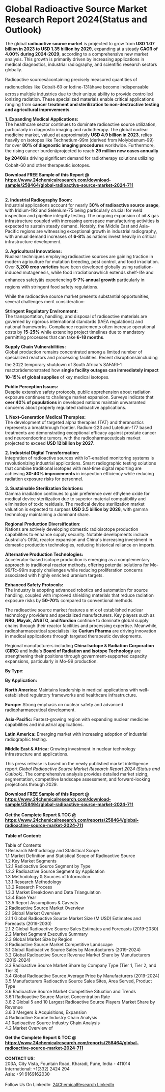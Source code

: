 <h1>Global Radioactive Source Market Research Report 2024(Status and Outlook)</h1><p>The global <strong>radioactive source market</strong> is projected to grow from <strong>USD 1.07 billion in 2023 to USD 1.35 billion by 2029</strong>, expanding at a steady <strong>CAGR of 4.00% during 2024-2029</strong>, according to a comprehensive new market analysis. This growth is primarily driven by increasing applications in medical diagnostics, industrial radiography, and scientific research sectors globally.</p><p>Radioactive sourcesâcontaining precisely measured quantities of radionuclides like Cobalt-60 or Iodine-131âhave become indispensable across multiple industries due to their unique ability to provide controlled ionizing radiation. These specialized materials enable critical applications ranging from <strong>cancer treatment and sterilization to non-destructive testing and agricultural improvements</strong>.</p><p><strong>1. Expanding Medical Applications:</strong><br>
The healthcare sector continues to dominate radioactive source utilization, particularly in diagnostic imaging and radiotherapy. The global nuclear medicine market, valued at approximately <strong>USD 4.9 billion in 2023</strong>, relies heavily on isotopes like Technetium-99m (derived from Molybdenum-99) for over <strong>80% of diagnostic imaging procedures</strong> worldwide. Furthermore, the rising cancer burdenâprojected to reach <strong>29 million new cases annually by 2040</strong>âis driving significant demand for radiotherapy solutions utilizing Cobalt-60 and other therapeutic isotopes.</p><div><b>Download FREE Sample of this Report @ 
            <a href="https://www.24chemicalresearch.com/download-sample/258464/global-radioactive-source-market-2024-711">
            https://www.24chemicalresearch.com/download-sample/258464/global-radioactive-source-market-2024-711</a></b></div><br><p><strong>2. Industrial Radiography Boom:</strong><br>
Industrial applications account for nearly <strong>30% of radioactive source usage</strong>, with Iridium-192 and Selenium-75 being particularly crucial for weld inspection and pipeline integrity testing. The ongoing expansion of oil &amp; gas infrastructure coupled with increasing aerospace manufacturing activities is expected to sustain steady demand. Notably, the Middle East and Asia-Pacific regions are witnessing exceptional growth in industrial radiography, with annual demand increases of <strong>6-8%</strong> as nations invest heavily in critical infrastructure development.</p><p><strong>3. Agricultural Innovations:</strong><br>
Nuclear techniques employing radioactive sources are gaining traction in modern agriculture for mutation breeding, pest control, and food irradiation. Over <strong>3,200 crop varieties</strong> have been developed globally using radiation-induced mutagenesis, while food irradiationâwhich extends shelf-life and enhances safetyâis experiencing <strong>5-7% annual growth</strong> particularly in regions with stringent food safety regulations.</p><p>While the radioactive source market presents substantial opportunities, several challenges merit consideration:</p><p><strong>Stringent Regulatory Environment:</strong><br>
	The transportation, handling, and disposal of radioactive materials are governed by rigorous international standards (IAEA regulations) and national frameworks. Compliance requirements often increase operational costs by <strong>15-25%</strong> while extending project timelines due to mandatory permitting processes that can take <strong>6-18 months</strong>.</p><p><strong>Supply Chain Vulnerabilities:</strong><br>
	Global production remains concentrated among a limited number of specialized reactors and processing facilities. Recent disruptionsâincluding the 2022 temporary shutdown of South Africa's SAFARI-1 reactorâdemonstrated how <strong>single facility outages can immediately impact 10-15% of global supplies</strong> of key medical isotopes.</p><p><strong>Public Perception Issues:</strong><br>
	Despite extensive safety protocols, public apprehension about radiation exposure continues to challenge market expansion. Surveys indicate that <strong>over 40% of populations</strong> in developed nations maintain unwarranted concerns about properly regulated radioactive applications.</p><p><strong>1. Next-Generation Medical Therapies:</strong><br>
The development of targeted alpha therapies (TAT) and theranostics represents a breakthrough frontier. Radium-223 and Lutetium-177 based treatments are demonstrating exceptional efficacy against prostate cancer and neuroendocrine tumors, with the radiopharmaceuticals market projected to exceed <strong>USD 12 billion by 2027</strong>.</p><p><strong>2. Industrial Digital Transformation:</strong><br>
Integration of radioactive sources with IoT-enabled monitoring systems is revolutionizing industrial applications. Smart radiographic testing solutions that combine traditional isotopes with real-time digital reporting are achieving <strong>30-40% improvements</strong> in inspection efficiency while reducing radiation exposure risks for personnel.</p><p><strong>3. Sustainable Sterilization Solutions:</strong><br>
Gamma irradiation continues to gain preference over ethylene oxide for medical device sterilization due to superior material compatibility and elimination of toxic residuals. The medical device sterilization market valuation is expected to surpass <strong>USD 3.5 billion by 2028</strong>, with gamma technology maintaining a dominant share.</p><p><strong>Regional Production Diversification:</strong><br>
	Nations are actively developing domestic radioisotope production capabilities to enhance supply security. Notable developments include Australia's OPAL reactor expansion and China's increasing investment in domestic production technologies, reducing historical reliance on imports.</p><p><strong>Alternative Production Technologies:</strong><br>
	Accelerator-based isotope production is emerging as a complementary approach to traditional reactor methods, offering potential solutions for Mo-99/Tc-99m supply challenges while reducing proliferation concerns associated with highly enriched uranium targets.</p><p><strong>Enhanced Safety Protocols:</strong><br>
	The industry is adopting advanced robotics and automation for source handling, coupled with improved shielding materials that reduce radiation exposure risks by <strong>50-70%</strong> compared to conventional methods.</p><p>The radioactive source market features a mix of established nuclear technology providers and specialized manufacturers. Key players such as <strong>NRG, Mayak, ANSTO, and Nordion</strong> continue to dominate global supply chains through their reactor facilities and processing expertise. Meanwhile, radiopharmaceutical specialists like <strong>Curium Pharma</strong> are driving innovation in medical applications through targeted therapeutic developments.</p><p>Regional manufacturers including <strong>China Isotope &amp; Radiation Corporation (CIRC)</strong> and India's <strong>Board of Radiation and Isotope Technology</strong> are strengthening their positions through government-supported capacity expansions, particularly in Mo-99 production.</p><p><strong>By Type:</strong></p><p><strong>By Application:</strong></p><p><strong>North America:</strong> Maintains leadership in medical applications with well-established regulatory frameworks and healthcare infrastructure.</p><p><strong>Europe:</strong> Strong emphasis on nuclear safety and advanced radiopharmaceutical development.</p><p><strong>Asia-Pacific:</strong> Fastest-growing region with expanding nuclear medicine capabilities and industrial applications.</p><p><strong>Latin America:</strong> Emerging market with increasing adoption of industrial radiographic testing.</p><p><strong>Middle East &amp; Africa:</strong> Growing investment in nuclear technology infrastructure and applications.</p><p>This press release is based on the newly published market intelligence report <em>Global Radioactive Source Market Research Report 2024 (Status and Outlook)</em>. The comprehensive analysis provides detailed market sizing, segmentation, competitive landscape assessment, and forward-looking projections through 2029.</p><div><b>Download FREE Sample of this Report @ 
            <a href="https://www.24chemicalresearch.com/download-sample/258464/global-radioactive-source-market-2024-711">
            https://www.24chemicalresearch.com/download-sample/258464/global-radioactive-source-market-2024-711</a></b></div><br><div><b>Get the Complete Report & TOC @ 
            <a href="https://www.24chemicalresearch.com/reports/258464/global-radioactive-source-market-2024-711">
            https://www.24chemicalresearch.com/reports/258464/global-radioactive-source-market-2024-711</a></b></div><br>
            <b>Table of Content:</b><p>Table of Contents<br />
1 Research Methodology and Statistical Scope<br />
1.1 Market Definition and Statistical Scope of Radioactive Source<br />
1.2 Key Market Segments<br />
1.2.1 Radioactive Source Segment by Type<br />
1.2.2 Radioactive Source Segment by Application<br />
1.3 Methodology & Sources of Information<br />
1.3.1 Research Methodology<br />
1.3.2 Research Process<br />
1.3.3 Market Breakdown and Data Triangulation<br />
1.3.4 Base Year<br />
1.3.5 Report Assumptions & Caveats<br />
2 Radioactive Source Market Overview<br />
2.1 Global Market Overview<br />
2.1.1 Global Radioactive Source Market Size (M USD) Estimates and Forecasts (2019-2030)<br />
2.1.2 Global Radioactive Source Sales Estimates and Forecasts (2019-2030)<br />
2.2 Market Segment Executive Summary<br />
2.3 Global Market Size by Region<br />
3 Radioactive Source Market Competitive Landscape<br />
3.1 Global Radioactive Source Sales by Manufacturers (2019-2024)<br />
3.2 Global Radioactive Source Revenue Market Share by Manufacturers (2019-2024)<br />
3.3 Radioactive Source Market Share by Company Type (Tier 1, Tier 2, and Tier 3)<br />
3.4 Global Radioactive Source Average Price by Manufacturers (2019-2024)<br />
3.5 Manufacturers Radioactive Source Sales Sites, Area Served, Product Type<br />
3.6 Radioactive Source Market Competitive Situation and Trends<br />
3.6.1 Radioactive Source Market Concentration Rate<br />
3.6.2 Global 5 and 10 Largest Radioactive Source Players Market Share by Revenue<br />
3.6.3 Mergers & Acquisitions, Expansion<br />
4 Radioactive Source Industry Chain Analysis<br />
4.1 Radioactive Source Industry Chain Analysis<br />
4.2 Market Overview of</p><div><b>Get the Complete Report & TOC @ 
            <a href="https://www.24chemicalresearch.com/reports/258464/global-radioactive-source-market-2024-711">
            https://www.24chemicalresearch.com/reports/258464/global-radioactive-source-market-2024-711</a></b></div><br><b>CONTACT US:</b><br>
            203A, City Vista, Fountain Road, Kharadi, Pune, India - 411014<br>
            International: +1(332) 2424 294<br>
            Asia: +91 9169162030 <br><br>
            Follow Us On LinkedIn: <a href="https://www.linkedin.com/company/24chemicalresearch/">24ChemicalResearch LinkedIn</a>